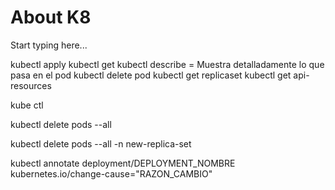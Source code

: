 # About K8

Start typing here...

kubectl apply
kubectl get
kubectl describe = Muestra detalladamente lo que pasa en el pod
kubectl delete pod
kubectl get replicaset
kubectl get api-resources

kube ctl

kubectl delete pods --all

kubectl delete pods --all -n new-replica-set

kubectl annotate deployment/DEPLOYMENT_NOMBRE kubernetes.io/change-cause="RAZON_CAMBIO"
